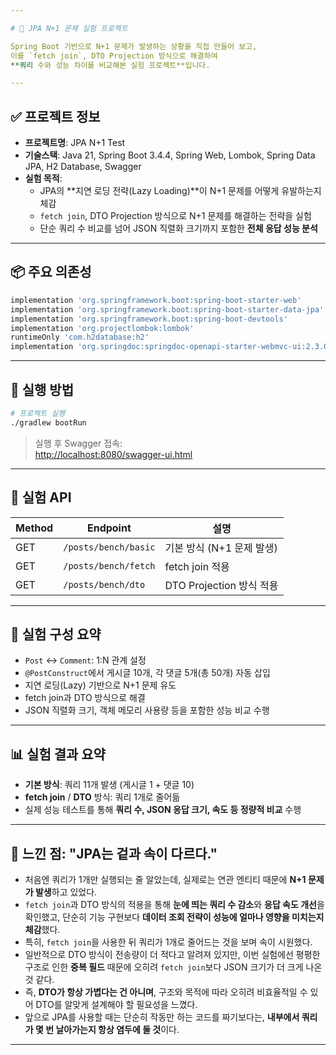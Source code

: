 ```yaml
---

# 🔁 JPA N+1 문제 실험 프로젝트

Spring Boot 기반으로 N+1 문제가 발생하는 상황을 직접 만들어 보고,  
이를 `fetch join`, DTO Projection 방식으로 해결하여  
**쿼리 수와 성능 차이를 비교해본 실험 프로젝트**입니다.

---
```


## ✅ 프로젝트 정보

- **프로젝트명**: JPA N+1 Test
- **기술스택**: Java 21, Spring Boot 3.4.4, Spring Web, Lombok, Spring Data JPA, H2 Database, Swagger
- **실험 목적**:
  - JPA의 **지연 로딩 전략(Lazy Loading)**이 N+1 문제를 어떻게 유발하는지 체감
  - `fetch join`, DTO Projection 방식으로 N+1 문제를 해결하는 전략을 실험
  - 단순 쿼리 수 비교를 넘어 JSON 직렬화 크기까지 포함한 **전체 응답 성능 분석**

---

## 📦 주요 의존성

```groovy
implementation 'org.springframework.boot:spring-boot-starter-web'
implementation 'org.springframework.boot:spring-boot-starter-data-jpa'
implementation 'org.springframework.boot:spring-boot-devtools'
implementation 'org.projectlombok:lombok'
runtimeOnly 'com.h2database:h2'
implementation 'org.springdoc:springdoc-openapi-starter-webmvc-ui:2.3.0'
```

---

## 🔧 실행 방법

```bash
# 프로젝트 실행
./gradlew bootRun
```

> 실행 후 Swagger 접속:  
> [http://localhost:8080/swagger-ui.html](http://localhost:8080/swagger-ui.html)

---

## 🧪 실험 API

| Method | Endpoint              | 설명 |
|--------|------------------------|------|
| GET    | `/posts/bench/basic`  | 기본 방식 (N+1 문제 발생) |
| GET    | `/posts/bench/fetch`  | fetch join 적용 |
| GET    | `/posts/bench/dto`    | DTO Projection 방식 적용 |

---

## 🧬 실험 구성 요약

- `Post` ↔ `Comment`: 1:N 관계 설정
- `@PostConstruct`에서 게시글 10개, 각 댓글 5개(총 50개) 자동 삽입
- 지연 로딩(Lazy) 기반으로 N+1 문제 유도
- fetch join과 DTO 방식으로 해결
- JSON 직렬화 크기, 객체 메모리 사용량 등을 포함한 성능 비교 수행

---

## 📊 실험 결과 요약

- **기본 방식**: 쿼리 11개 발생 (게시글 1 + 댓글 10)
- **fetch join** / **DTO** 방식: 쿼리 1개로 줄어듦
- 실제 성능 테스트를 통해 **쿼리 수, JSON 응답 크기, 속도 등 정량적 비교** 수행

---

## 🧠 느낀 점: "JPA는 겉과 속이 다르다."

- 처음엔 쿼리가 1개만 실행되는 줄 알았는데, 실제로는 연관 엔티티 때문에 **N+1 문제가 발생**하고 있었다.
- `fetch join`과 DTO 방식의 적용을 통해 **눈에 띄는 쿼리 수 감소**와 **응답 속도 개선**을 확인했고, 단순히 기능 구현보다 **데이터 조회 전략이 성능에 얼마나 영향을 미치는지 체감**했다.
- 특히, `fetch join`을 사용한 뒤 쿼리가 1개로 줄어드는 것을 보며 속이 시원했다.
- 일반적으로 DTO 방식이 전송량이 더 적다고 알려져 있지만, 이번 실험에선 평평한 구조로 인한 **중복 필드** 때문에 오히려 `fetch join`보다 JSON 크기가 더 크게 나온 것 같다.
- 즉, **DTO가 항상 가볍다는 건 아니며**, 구조와 목적에 따라 오히려 비효율적일 수 있어 DTO를 알맞게 설계해야 할 필요성을 느꼈다.
- 앞으로 JPA를 사용할 때는 단순히 작동만 하는 코드를 짜기보다는, **내부에서 쿼리가 몇 번 날아가는지 항상 염두에 둘 것**이다.

---
